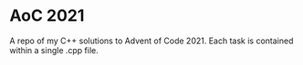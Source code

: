 # AoC 2021
A repo of my C++ solutions to Advent of Code 2021.
Each task is contained within a single .cpp file.

